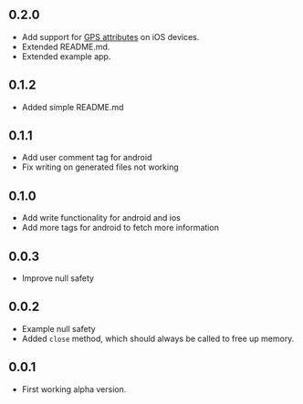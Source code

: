 ## 0.2.0

- Add support for [GPS attributes](https://developer.apple.com/documentation/imageio/gps_dictionary_keys) on iOS devices.
- Extended README.md.
- Extended example app.

## 0.1.2

- Added simple README.md

## 0.1.1

- Add user comment tag for android
- Fix writing on generated files not working

## 0.1.0

- Add write functionality for android and ios
- Add more tags for android to fetch more information

## 0.0.3

- Improve null safety

## 0.0.2

- Example null safety
- Added `close` method, which should always be called to free up memory.

## 0.0.1

- First working alpha version.
